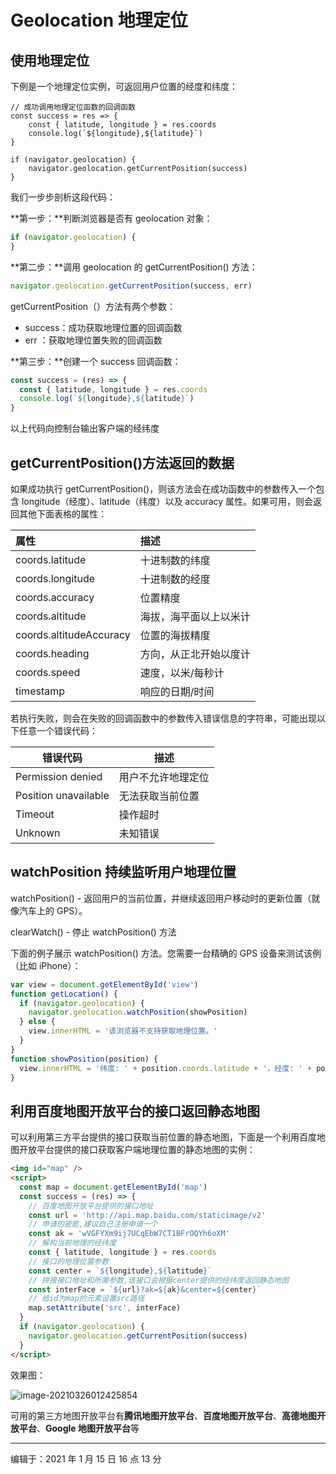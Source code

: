 # Geolocation 地理定位

## 使用地理定位

下例是一个地理定位实例，可返回用户位置的经度和纬度：

```
// 成功调用地理定位函数的回调函数
const success = res => {
	const { latitude, longitude } = res.coords
	console.log(`${longitude},${latitude}`)
}

if (navigator.geolocation) {
	navigator.geolocation.getCurrentPosition(success)
}
```

我们一步步剖析这段代码：

**第一步：**判断浏览器是否有 geolocation 对象：

```javascript
if (navigator.geolocation) {
}
```

**第二步：**调用 geolocation 的 getCurrentPosition() 方法：

```javascript
navigator.geolocation.getCurrentPosition(success, err)
```

getCurrentPosition（）方法有两个参数：

- success：成功获取地理位置的回调函数
- err ：获取地理位置失败的回调函数

**第三步：**创建一个 success 回调函数：

```javascript
const success = (res) => {
  const { latitude, longitude } = res.coords
  console.log(`${longitude},${latitude}`)
}
```

以上代码向控制台输出客户端的经纬度

## getCurrentPosition()方法返回的数据

如果成功执行 getCurrentPosition()，则该方法会在成功函数中的参数传入一个包含 longitude（经度）、latitude（纬度）以及 accuracy 属性。如果可用，则会返回其他下面表格的属性：

| 属性                    | 描述                   |
| :---------------------- | :--------------------- |
| coords.latitude         | 十进制数的纬度         |
| coords.longitude        | 十进制数的经度         |
| coords.accuracy         | 位置精度               |
| coords.altitude         | 海拔，海平面以上以米计 |
| coords.altitudeAccuracy | 位置的海拔精度         |
| coords.heading          | 方向，从正北开始以度计 |
| coords.speed            | 速度，以米/每秒计      |
| timestamp               | 响应的日期/时间        |

若执行失败，则会在失败的回调函数中的参数传入错误信息的字符串，可能出现以下任意一个错误代码：

| 错误代码             | 描述               |
| -------------------- | ------------------ |
| Permission denied    | 用户不允许地理定位 |
| Position unavailable | 无法获取当前位置   |
| Timeout              | 操作超时           |
| Unknown              | 未知错误           |

## watchPosition 持续监听用户地理位置

watchPosition() - 返回用户的当前位置，并继续返回用户移动时的更新位置（就像汽车上的 GPS）。

clearWatch() - 停止 watchPosition() 方法

下面的例子展示 watchPosition() 方法。您需要一台精确的 GPS 设备来测试该例（比如 iPhone）：

```javascript
var view = document.getElementById('view')
function getLocation() {
  if (navigator.geolocation) {
    navigator.geolocation.watchPosition(showPosition)
  } else {
    view.innerHTML = '该浏览器不支持获取地理位置。'
  }
}
function showPosition(position) {
  view.innerHTML = '纬度: ' + position.coords.latitude + '，经度: ' + position.coords.longitude
}
```

## 利用百度地图开放平台的接口返回静态地图

可以利用第三方平台提供的接口获取当前位置的静态地图，下面是一个利用百度地图开放平台提供的接口获取客户端地理位置的静态地图的实例：

```html
<img id="map" />
<script>
  const map = document.getElementById('map')
  const success = (res) => {
    // 百度地图开放平台提供的接口地址
    const url = 'http://api.map.baidu.com/staticimage/v2'
    // 申请的密匙,建议自己注册申请一个
    const ak = 'wVGFYXm9ij7UCqEbW7CT1BFrOQYh6oXM'
    // 解构当前地理的经纬度
    const { latitude, longitude } = res.coords
    // 接口的地理位置参数
    const center = `${longitude},${latitude}`
    // 拼接接口地址和所需参数,该接口会根据center提供的经纬度返回静态地图
    const interFace = `${url}?ak=${ak}&center=${center}`
    // 给id为map的元素设置src路径
    map.setAttribute('src', interFace)
  }
  if (navigator.geolocation) {
    navigator.geolocation.getCurrentPosition(success)
  }
</script>
```

效果图：

![image-20210326012425854](https://img.wuhaochao.top/geo-map-20210326012427.png)

可用的第三方地图开放平台有**腾讯地图开放平台**、**百度地图开放平台**、**高德地图开放平台**、**Google 地图开放平台**等

---

编辑于：2021 年 1 月 15 日 16 点 13 分
